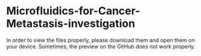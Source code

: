 # Microfluidics-for-Cancer-Metastasis-investigation
In order to view the files properly, please download them and open them on your device. Sometimes, the preview on the GitHub does not work properly.

